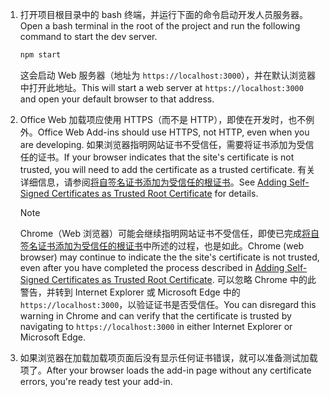 1. <span data-ttu-id="3c8b5-101">打开项目根目录中的 bash 终端，并运行下面的命令启动开发人员服务器。</span><span class="sxs-lookup"><span data-stu-id="3c8b5-101">Open a bash terminal in the root of the project and run the following command to start the dev server.</span></span>

    ```bash
    npm start
    ```

    <span data-ttu-id="3c8b5-102">这会启动 Web 服务器（地址为 `https://localhost:3000`），并在默认浏览器中打开此地址。</span><span class="sxs-lookup"><span data-stu-id="3c8b5-102">This will start a web server at `https://localhost:3000` and open your default browser to that address.</span></span>

2. <span data-ttu-id="3c8b5-103">Office Web 加载项应使用 HTTPS（而不是 HTTP），即使在开发时，也不例外。</span><span class="sxs-lookup"><span data-stu-id="3c8b5-103">Office Web Add-ins should use HTTPS, not HTTP, even when you are developing.</span></span> <span data-ttu-id="3c8b5-104">如果浏览器指明网站证书不受信任，需要将证书添加为受信任的证书。</span><span class="sxs-lookup"><span data-stu-id="3c8b5-104">If your browser indicates that the site's certificate is not trusted, you will need to add the certificate as a trusted certificate.</span></span> <span data-ttu-id="3c8b5-105">有关详细信息，请参阅[将自签名证书添加为受信任的根证书](https://github.com/OfficeDev/generator-office/blob/master/src/docs/ssl.md)。</span><span class="sxs-lookup"><span data-stu-id="3c8b5-105">See [Adding Self-Signed Certificates as Trusted Root Certificate](https://github.com/OfficeDev/generator-office/blob/master/src/docs/ssl.md) for details.</span></span>

    > [!NOTE]
    > <span data-ttu-id="3c8b5-106">Chrome（Web 浏览器）可能会继续指明网站证书不受信任，即使已完成[将自签名证书添加为受信任的根证书](https://github.com/OfficeDev/generator-office/blob/master/src/docs/ssl.md)中所述的过程，也是如此。</span><span class="sxs-lookup"><span data-stu-id="3c8b5-106">Chrome (web browser) may continue to indicate the the site's certificate is not trusted, even after you have completed the process described in [Adding Self-Signed Certificates as Trusted Root Certificate](https://github.com/OfficeDev/generator-office/blob/master/src/docs/ssl.md).</span></span> <span data-ttu-id="3c8b5-107">可以忽略 Chrome 中的此警告，并转到 Internet Explorer 或 Microsoft Edge 中的 `https://localhost:3000`，以验证证书是否受信任。</span><span class="sxs-lookup"><span data-stu-id="3c8b5-107">You can disregard this warning in Chrome and can verify that the certificate is trusted by navigating to `https://localhost:3000` in either Internet Explorer or Microsoft Edge.</span></span> 

3. <span data-ttu-id="3c8b5-108">如果浏览器在加载加载项页面后没有显示任何证书错误，就可以准备测试加载项了。</span><span class="sxs-lookup"><span data-stu-id="3c8b5-108">After your browser loads the add-in page without any certificate errors, you're ready test your add-in.</span></span> 
